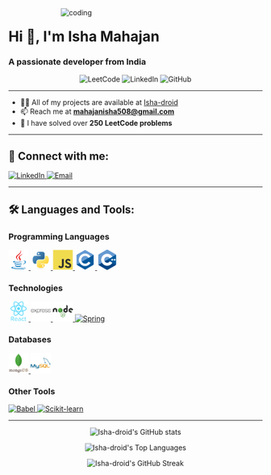 <img src="https://path/to/animated-coding-image.jpg" alt="coding" align="right" width="400"/>

# Hi 👋, I'm Isha Mahajan
### A passionate developer from India

<p align="center">  
  <img src="https://img.shields.io/badge/LeetCode-250+_Problems_Solved-yellow" alt="LeetCode">
  <img src="https://img.shields.io/badge/LinkedIn-Isha%20Mahajan-blue" alt="LinkedIn">
  <img src="https://img.shields.io/badge/GitHub-Isha--droid-green" alt="GitHub">
</p>

---

- 👨‍💻 All of my projects are available at [Isha-droid](https://github.com/Isha-droid)
- 📫 Reach me at **mahajanisha508@gmail.com**
- 🌟 I have solved over **250 LeetCode problems**

---

## 🚀 Connect with me:
<p align="left">
  <a href="https://www.linkedin.com/in/isha-mahajan-0a6344167/" target="_blank">
    <img src="https://img.shields.io/badge/LinkedIn-%230077B5.svg?&style=for-the-badge&logo=linkedin&logoColor=white" alt="LinkedIn">
  </a>
  <a href="mailto:mahajanisha508@gmail.com">
    <img src="https://img.shields.io/badge/Email-D14836?style=for-the-badge&logo=gmail&logoColor=white" alt="Email">
  </a>
</p>

---

## 🛠 Languages and Tools:

### **Programming Languages**
<p align="left">
  <a href="https://www.java.com" target="_blank" rel="noreferrer"> 
    <img src="https://raw.githubusercontent.com/devicons/devicon/master/icons/java/java-original.svg" alt="Java" width="40" height="40"/> 
  </a>
  <a href="https://www.python.org" target="_blank" rel="noreferrer"> 
    <img src="https://raw.githubusercontent.com/devicons/devicon/master/icons/python/python-original.svg" alt="Python" width="40" height="40"/> 
  </a>
  <a href="https://developer.mozilla.org/en-US/docs/Web/JavaScript" target="_blank" rel="noreferrer"> 
    <img src="https://raw.githubusercontent.com/devicons/devicon/master/icons/javascript/javascript-original.svg" alt="JavaScript" width="40" height="40"/> 
  </a>
  <a href="https://www.cprogramming.com/" target="_blank" rel="noreferrer"> 
    <img src="https://raw.githubusercontent.com/devicons/devicon/master/icons/c/c-original.svg" alt="C" width="40" height="40"/> 
  </a>
  <a href="https://www.w3schools.com/cpp/" target="_blank" rel="noreferrer"> 
    <img src="https://raw.githubusercontent.com/devicons/devicon/master/icons/cplusplus/cplusplus-original.svg" alt="C++" width="40" height="40"/> 
  </a>
</p>

### **Technologies**
<p align="left">
  <a href="https://reactjs.org/" target="_blank" rel="noreferrer"> 
    <img src="https://raw.githubusercontent.com/devicons/devicon/master/icons/react/react-original-wordmark.svg" alt="React" width="40" height="40"/> 
  </a>
  <a href="https://expressjs.com" target="_blank" rel="noreferrer"> 
    <img src="https://raw.githubusercontent.com/devicons/devicon/master/icons/express/express-original-wordmark.svg" alt="Express" width="40" height="40"/> 
  </a>
  <a href="https://nodejs.org" target="_blank" rel="noreferrer"> 
    <img src="https://raw.githubusercontent.com/devicons/devicon/master/icons/nodejs/nodejs-original-wordmark.svg" alt="Node.js" width="40" height="40"/> 
  </a>
  <a href="https://spring.io/" target="_blank" rel="noreferrer"> 
    <img src="https://www.vectorlogo.zone/logos/springio/springio-icon.svg" alt="Spring" width="40" height="40"/> 
  </a>
</p>

### **Databases**
<p align="left">
  <a href="https://www.mongodb.com/" target="_blank" rel="noreferrer"> 
    <img src="https://raw.githubusercontent.com/devicons/devicon/master/icons/mongodb/mongodb-original-wordmark.svg" alt="MongoDB" width="40" height="40"/> 
  </a> 
  <a href="https://www.mysql.com/" target="_blank" rel="noreferrer"> 
    <img src="https://raw.githubusercontent.com/devicons/devicon/master/icons/mysql/mysql-original-wordmark.svg" alt="MySQL" width="40" height="40"/> 
  </a>
</p>

### **Other Tools**
<p align="left">
  <a href="https://babeljs.io/" target="_blank" rel="noreferrer"> 
    <img src="https://www.vectorlogo.zone/logos/babeljs/babeljs-icon.svg" alt="Babel" width="40" height="40"/> 
  </a> 
  <a href="https://scikit-learn.org/" target="_blank" rel="noreferrer"> 
    <img src="https://upload.wikimedia.org/wikipedia/commons/0/05/Scikit_learn_logo_small.svg" alt="Scikit-learn" width="40" height="40"/> 
  </a>
</p>

---

<p align="center">
  <img src="https://github-readme-stats.vercel.app/api?username=Isha-droid&show_icons=true&theme=radical" alt="Isha-droid's GitHub stats" />
</p>

<p align="center">
  <img src="https://github-readme-stats.vercel.app/api/top-langs/?username=Isha-droid&layout=compact&theme=radical" alt="Isha-droid's Top Languages" />
</p>

<p align="center">
  <img src="https://github-readme-streak-stats.herokuapp.com/?user=Isha-droid&theme=radical" alt="Isha-droid's GitHub Streak" />
</p>
